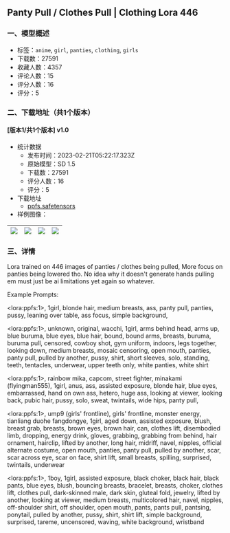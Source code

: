 ## Panty Pull / Clothes Pull | Clothing Lora 446
### 一、模型概述

- 标签：`anime`, `girl`, `panties`, `clothing`, `girls`
- 下载数：27591
- 收藏人数：4357
- 评论人数：15
- 评分人数：16
- 评分：5

### 二、下载地址（共1个版本）

#### [版本1/共1个版本] v1.0

- 统计数据
  - 发布时间：2023-02-21T05:22:17.323Z
  - 原始模型：SD 1.5
  - 下载数：27591
  - 评分人数：16
  - 评分：5
- 下载地址
  - [ppfs.safetensors](https://civitai.com/api/download/models/9916)
- 样例图像：

| <img src="https://image.civitai.com/xG1nkqKTMzGDvpLrqFT7WA/2031a3e6-298b-4bdd-c5cb-b4e16deccb00/width=450/96556.jpeg" /> | <img src="https://image.civitai.com/xG1nkqKTMzGDvpLrqFT7WA/8134257a-aba7-4a6c-3a8b-d804de0eba00/width=450/96564.jpeg" /> | <img src="https://image.civitai.com/xG1nkqKTMzGDvpLrqFT7WA/8830ff3a-078c-4482-e0c7-76014ff94a00/width=450/96562.jpeg" /> | <img src="https://image.civitai.com/xG1nkqKTMzGDvpLrqFT7WA/22ab569b-3049-48c3-17ac-21d36d9c7600/width=450/96561.jpeg" /> |
| ---- | ---- | ---- | ---- |


### 三、详情
<p>Lora trained on 446 images of panties / clothes being pulled, More focus on panties being lowered tho. No idea why it doesn't generate hands pulling em must just be ai limitations yet again so whatever.</p><p></p><p>Example Prompts:</p><p>&lt;lora:ppfs:1&gt;, 1girl, blonde hair, medium breasts, ass, panty pull, panties, pussy, leaning over table, ass focus, simple background,</p><p></p><p>&lt;lora:ppfs:1&gt;, unknown, original, wacchi, 1girl, arms behind head, arms up, blue buruma, blue eyes, blue hair, bound, bound arms, breasts, buruma, buruma pull, censored, cowboy shot, gym uniform, indoors, legs together, looking down, medium breasts, mosaic censoring, open mouth, panties, panty pull, pulled by another, pussy, shirt, short sleeves, solo, standing, teeth, tentacles, underwear, upper teeth only, white panties, white shirt</p><p></p><p>&lt;lora:ppfs:1&gt;, rainbow mika, capcom, street fighter, minakami (flyingman555), 1girl, anus, ass, assisted exposure, blonde hair, blue eyes, embarrassed, hand on own ass, hetero, huge ass, looking at viewer, looking back, pubic hair, pussy, solo, sweat, twintails, wide hips, panty pull,</p><p></p><p>&lt;lora:ppfs:1&gt;, ump9 (girls' frontline), girls' frontline, monster energy, tianliang duohe fangdongye, 1girl, aged down, assisted exposure, blush, breast grab, breasts, brown eyes, brown hair, can, clothes lift, disembodied limb, dropping, energy drink, gloves, grabbing, grabbing from behind, hair ornament, hairclip, lifted by another, long hair, midriff, navel, nipples, official alternate costume, open mouth, panties, panty pull, pulled by another, scar, scar across eye, scar on face, shirt lift, small breasts, spilling, surprised, twintails, underwear</p><p></p><p>&lt;lora:ppfs:1&gt;, 1boy, 1girl, assisted exposure, black choker, black hair, black pants, blue eyes, blush, bouncing breasts, bracelet, breasts, choker, clothes lift, clothes pull, dark-skinned male, dark skin, gluteal fold, jewelry, lifted by another, looking at viewer, medium breasts, multicolored hair, navel, nipples, off-shoulder shirt, off shoulder, open mouth, pants, pants pull, pantsing, ponytail, pulled by another, pussy, shirt, shirt lift, simple background, surprised, tareme, uncensored, waving, white background, wristband</p>
